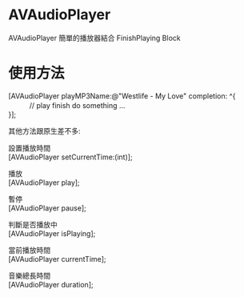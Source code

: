 AVAudioPlayer
=============
AVAudioPlayer 簡單的播放器結合 FinishPlaying Block

使用方法
=============

[AVAudioPlayer playMP3Name:@"Westlife - My Love" completion: ^{  
　　　// play finish do something ...  
}];  
  
    
      
        
        
其他方法跟原生差不多:

設置播放時間  
[AVAudioPlayer setCurrentTime:(int)];

播放  
[AVAudioPlayer play];

暫停  
[AVAudioPlayer pause];

判斷是否播放中  
[AVAudioPlayer isPlaying];

當前播放時間  
[AVAudioPlayer currentTime];

音樂總長時間  
[AVAudioPlayer duration];
